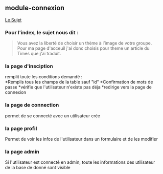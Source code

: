 ## module-connexion ##

[Le Sujet](https://drive.google.com/file/d/1MNP3aIsKDO_AhvainchOqkE6KqzdXs5d/view)

### Pour l'index, le sujet nous dit : ###
>Vous avez la liberté de choisir un thème à l’image de votre groupe.  
Pour ma page d'acceuil j'ai donc choisis pour theme un article du Times que j'ai traduit.

### la page d'insciption ###
remplit toute les conditions demandé :  
*Remplis tous les champs de la table sauf "id"
*Confirmation de mots de passe
*vérifie que l'utilisateur n'existe pas déja
*redirige vers la page de connexion

### la page de connection ###
permet de se connecté avec un utilisateur crée

### la page profil ###
Permet de voir les infos de l'utilisateur dans un formulaire et de les modifier

### la page admin ###
Si l'utilisateur est connecté en admin, toute les informations des utilisateur de la base de donné sont visible

